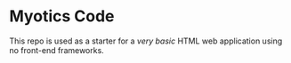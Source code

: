# Myotics Code

This repo is used as a starter for a _very basic_ HTML web application using no front-end frameworks.